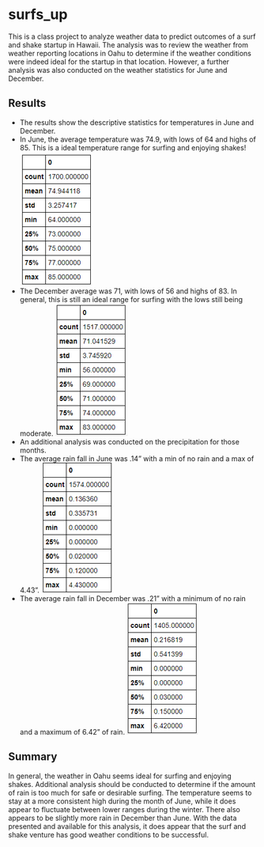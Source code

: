 # surfs_up
This is a class project to analyze weather data to predict outcomes of a surf and shake startup in Hawaii. The analysis was to review the weather from weather reporting locations in Oahu to determine if the weather conditions were indeed ideal for the startup in that location. However, a further analysis was also conducted on the weather statistics for June and December. 

## Results
* The results show the descriptive statistics for temperatures in June and December. 
* In June, the average temperature was 74.9, with lows of 64 and highs of 85. This is a ideal temperature range for surfing and enjoying shakes! ![June Temperatures](https://github.com/Mary-Wood/surfs_up/blob/main/Resources/June%20Statistics.png)
* The December average was 71, with lows of 56 and highs of 83. In general, this is still an ideal range for surfing with the lows still being moderate. ![Dec Temps](https://github.com/Mary-Wood/surfs_up/blob/main/Resources/Dec%20Statistics.png)
* An additional analysis was conducted on the precipitation for those months. 
* The average rain fall in June was .14” with a min of no rain and a max of 4.43”. ![June Percip](https://github.com/Mary-Wood/surfs_up/blob/main/Resources/June%20Percip.png)
* The average rain fall in December was .21” with a minimum of no rain and a maximum of 6.42” of rain. ![Dec Percip](https://github.com/Mary-Wood/surfs_up/blob/main/Resources/Dec%20Percip.png)

## Summary 
In general, the weather in Oahu seems ideal for surfing and enjoying shakes. Additional analysis should be conducted to determine if the amount of rain is too much for safe or desirable surfing. The temperature seems to stay at a more consistent high during the month of June, while it does appear to fluctuate between lower ranges during the winter. There also appears to be slightly more rain in December than June. 
With the data presented and available for this analysis, it does appear that the surf and shake venture has good weather conditions to be successful. 
